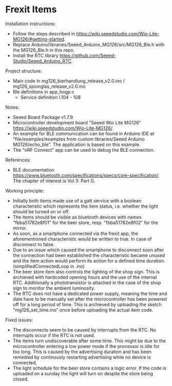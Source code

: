 # Frexit Items

Installation instructions:
- Follow the steps described in https://wiki.seeedstudio.com/Wio-Lite-MG126/#getting-started.
- Replace Arduino/libraries/Seeed_Arduino_MG126/src/MG126_Ble.h with the MG126_Ble.h in this repo.
- Install the RTC library https://github.com/Seeed-Studio/Seeed_Arduino_RTC.

Project structure:
- Main code in mg126_bierhandlung_release_v2.0.ino / mg126_spionglas_release_v2.0.ino
- Ble definitions in app_hogp.c
  - Service definition l.104 - 108

Notes:
- Seeed Board Package v1.7.9
- Microcontroller development board "Seeed Wio Lite MG126" https://wiki.seeedstudio.com/Wio-Lite-MG126/
- An example for BLE communication can be found in Arduino IDE at "file/examples/examples from custom libraries/Seeed Arduino MG126/echo_ble". The application is based on this example.
- The "nRF Connect" app can be used to debug the BLE connection.

References:
- BLE documentation https://www.bluetooth.com/specifications/specs/core-specification/. The chapter of interest is Vol 3: Part G.

Working principle:
- Initially both items made use of a gatt service with a boolean characteristic which represents the item status, i.e. whether the light should be turned on or off.
- The items should be visible as bluetooth devices with names "fbba51782e8f01" for the beer store, resp. "fbba51782e8f02" for the mirror.
- As soon, as a smartphone connected via the frexit app, the aforementioned characteristic would be written to true. In case of disconnect to false.
- Due to an issue which caused the smartphone to disconnect soon after the connection had been established the characteristic became unused and the item action would perform its action for a defined time duration. (simplifiedConnectedLoop in .ino)
- The beer store item also controls the lighting of the shop sign. This is archieved with hardcoded opening hours and the use of the internal RTC. Additionally a phototransistor is attached in the case of the shop sign to monitor the ambient luminosity.
- The RTC does not have a dedicated power supply, meaning the time and date have to be manually set after the microcontroller has been powered off for a long period of time. This is archieved by uploading the sketch "mg126_set_time.ino" once before uploading the actual item code.

Fixed issues:
- The disconnects seem to be caused by interrupts from the RTC. No interrupts occur if the RTC is not used.
- The items turn undiscoverable after some time. This might be due to the microcontroller entering a low power mode if the processor is idle for too long. This is caused by the advertising duration and has been remedied by continously restarting advertising while no device is connected,
- The light schedule for the beer store contains a logic error. If the code is uploaded on a sunday the light will turn on despite the store being closed.
